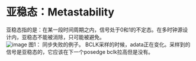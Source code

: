 # 亚稳态：Metastability
亚稳态指的是：在某一段时间周期之内，信号处于0和1的不定态。在多时钟源设计内，亚稳态不能被消除，只可能被避免。   
![image](https://github.com/user-attachments/assets/d16814e9-884d-435f-bf01-5a50a7d3ee7b)
图1： 同步失败的例子。  BCLK采样的时候，adata正在变化。采样到的信号是亚稳态的，它应该在下一个posedge bclk拉高但是没有。  

